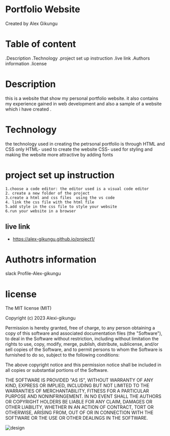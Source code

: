 # Portfolio Website
 
 Created by Alex Gikungu 
 # Table of content
 .Description
 .Technology 
 .project set up instruction
 .live link
 .Authors information
 .license
 # Description
 this is a website that show my personal portfolio website.
 it also contains my experience gained in web development and also a sample of a website which i have created .
 # Technology
  the technology used in creating the petrsonal portfolio is through HTML and CSS only 
 HTML- used to create the website 
 CSS- used for styling and making the website more attractive by adding fonts 
 # project set up instruction
    1.choose a code editor: the editor used is a visual code editor 
    2. create a new folder of the project
    3.create a html and css files  using the vs code 
    4. link the css file with the html file
    5.add style in the css file to style your website 
    6.run your website in a browser
    
 ## live link 
  - https://alex-gikungu.github.io/project1/
 # Authotrs information
 slack Profile-Alex-gikungu
   # license 
   The MIT license (MIT)
    
Copyright (c) 2023 Alexi-gikungu

Permission is hereby granted, free of charge, to any person obtaining
a copy of this software and associated documentation files (the
"Software"), to deal in the Software without restriction, including
without limitation the rights to use, copy, modify, merge, publish,
distribute, sublicense, and/or sell copies of the Software, and to
permit persons to whom the Software is furnished to do so, subject to
the following conditions:

The above copyright notice and this permission notice shall be
included in all copies or substantial portions of the Software.

THE SOFTWARE IS PROVIDED "AS IS", WITHOUT WARRANTY OF ANY KIND,
EXPRESS OR IMPLIED, INCLUDING BUT NOT LIMITED TO THE WARRANTIES OF
MERCHANTABILITY, FITNESS FOR A PARTICULAR PURPOSE AND
NONINFRINGEMENT. IN NO EVENT SHALL THE AUTHORS OR COPYRIGHT HOLDERS BE
LIABLE FOR ANY CLAIM, DAMAGES OR OTHER LIABILITY, WHETHER IN AN ACTION
OF CONTRACT, TORT OR OTHERWISE, ARISING FROM, OUT OF OR IN CONNECTION
WITH THE SOFTWARE OR THE USE OR OTHER DEALINGS IN THE SOFTWARE.
 
![design](https://user-images.githubusercontent.com/132661609/236835643-1c3100a3-a6d3-4066-a6b4-b8a7c7725cb1.jpeg)
